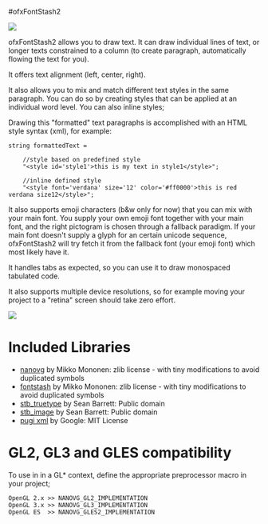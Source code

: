 #ofxFontStash2

![](https://farm5.staticflickr.com/4186/34677341675_def1bee422_z_d.jpg)

ofxFontStash2 allows you to draw text. It can draw individual lines of text, or longer texts constrained to a column (to create paragraph, automatically flowing the text for you). 

It offers text alignment (left, center, right).

It also allows you to mix and match different text styles in the same paragraph. You can do so by creating styles that can be applied at an individual word level. You can also inline styles;

Drawing this "formatted" text paragraphs is accomplished with an HTML style syntax (xml), for example:


```
string formattedText = 
	
	//style based on predefined style
	"<style id='style1'>this is my text in style1</style>";
	
	//inline defined style
	"<style font='verdana' size='12' color='#ff0000'>this is red verdana size12</style>";

```

It also supports emoji characters (b&w only for now) that you can mix with your main font. You supply your own emoji font together with your main font, and the right pictogram is chosen through a fallback paradigm. If your main font doesn't supply a glyph for an certain unicode sequence, ofxFontStash2 will try fetch it from the fallback font (your emoji font) which most likely have it.

It handles tabs as expected, so you can use it to draw monospaced tabulated code.

It also supports multiple device resolutions, so for example moving your project to a "retina" screen should take zero effort.


![](https://farm1.staticflickr.com/493/19806237826_788c341f9c_z_d.jpg)


# Included Libraries

- [nanovg](https://github.com/memononen/nanovg) by Mikko Mononen: zlib license - with tiny modifications to avoid duplicated symbols
- [fontstash](https://github.com/memononen/nanovg) by Mikko Mononen: zlib license - with tiny modifications to avoid duplicated symbols
- [stb_truetype](https://github.com/nothings/stb) by Sean Barrett: Public domain
- [stb_image](https://github.com/nothings/stb) by Sean Barrett: Public domain
- [pugi xml](https://github.com/zeux/pugixml) by Google: MIT License

# GL2, GL3 and GLES compatibility

To use in in a GL* context, define the appropriate preprocessor macro in your project;

```
OpenGL 2.x >> NANOVG_GL2_IMPLEMENTATION
OpenGL 3.x >> NANOVG_GL3_IMPLEMENTATION
OpenGL ES  >> NANOVG_GLES2_IMPLEMENTATION
```

